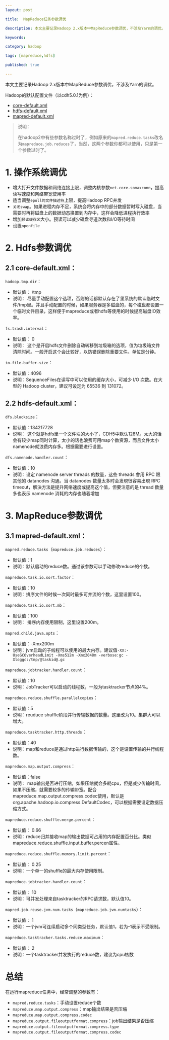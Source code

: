 ```yaml
---
layout: post

title:  MapReduce任务参数调优

description: 本文主要记录Hadoop 2.x版本中MapReduce参数调优，不涉及Yarn的调优。

keywords:  

category: hadoop

tags: [mapreduce,hdfs]

published: true

---
```


本文主要记录Hadoop 2.x版本中MapReduce参数调优，不涉及Yarn的调优。

Hadoop的默认配置文件（以cdh5.0.1为例）：

- [core-default.xml](http://archive.cloudera.com/cdh5/cdh/5/hadoop-2.3.0-cdh5.0.1/hadoop-project-dist/hadoop-common/core-default.xml)
- [hdfs-default.xml](http://archive.cloudera.com/cdh5/cdh/5/hadoop-2.3.0-cdh5.0.1/hadoop-project-dist/hadoop-hdfs/hdfs-default.xml)
- [mapred-default.xml](http://archive.cloudera.com/cdh5/cdh/5/hadoop-2.3.0-cdh5.0.1/hadoop-mapreduce-client/hadoop-mapreduce-client-core/mapred-default.xml)

> 说明：
>
> 在hadoop2中有些参数名称过时了，例如原来的`mapred.reduce.tasks`改名为`mapreduce.job.reduces`了，当然，这两个参数你都可以使用，只是第一个参数过时了。

# 1. 操作系统调优

- 增大打开文件数据和网络连接上限，调整内核参数`net.core.somaxconn`，提高读写速度和网络带宽使用率
- 适当调整`epoll的文件描述符`上限，提高Hadoop RPC并发
- `关闭swap`。如果进程内存不足，系统会将内存中的部分数据暂时写入磁盘，当需要时再将磁盘上的数据动态换置到内存中，这样会降低进程执行效率
- 增加`预读缓存区`大小。预读可以减少磁盘寻道次数和I/O等待时间
- 设置`openfile`


# 2. Hdfs参数调优

## 2.1 core-default.xml：

`hadoop.tmp.dir`：

- 默认值： /tmp
- 说明： 尽量手动配置这个选项，否则的话都默认存在了里系统的默认临时文件/tmp里。并且手动配置的时候，如果服务器是多磁盘的，每个磁盘都设置一个临时文件目录，这样便于mapreduce或者hdfs等使用的时候提高磁盘IO效率。

`fs.trash.interval`：

- 默认值： 0
- 说明： 这个是开启hdfs文件删除自动转移到垃圾箱的选项，值为垃圾箱文件清除时间。一般开启这个会比较好，以防错误删除重要文件。单位是分钟。

`io.file.buffer.size`：

- 默认值：4096
- 说明：SequenceFiles在读写中可以使用的缓存大小，可减少 I/O 次数。在大型的 Hadoop cluster，建议可设定为 65536 到 131072。

## 2.2 hdfs-default.xml：

`dfs.blocksize`：

- 默认值：134217728
- 说明： 这个就是hdfs里一个文件块的大小了，CDH5中默认128M。太大的话会有较少map同时计算，太小的话也浪费可用map个数资源，而且文件太小namenode就浪费内存多。根据需要进行设置。

`dfs.namenode.handler.count`：

- 默认值：10
- 说明：设定 namenode server threads 的数量，这些 threads 會用 RPC 跟其他的 datanodes 沟通。当 datanodes 数量太多时会发現很容易出現 RPC timeout，解決方法是提升网络速度或提高这个值，但要注意的是 thread 数量多也表示 namenode 消耗的内存也随着增加

# 3. MapReduce参数调优

## 3.1 mapred-default.xml：

`mapred.reduce.tasks`（`mapreduce.job.reduces`）：

- 默认值：1
- 说明：默认启动的reduce数。通过该参数可以手动修改reduce的个数。

`mapreduce.task.io.sort.factor`：

- 默认值：10
- 说明：排序文件的时候一次同时最多可并流的个数，这里设置100。

`mapreduce.task.io.sort.mb`：

- 默认值：100
- 说明： 排序内存使用限制，这里设置200m。

`mapred.child.java.opts`：

- 默认值：-Xmx200m
- 说明：jvm启动的子线程可以使用的最大内存。建议值`-XX:-UseGCOverheadLimit -Xms512m -Xmx2048m -verbose:gc -Xloggc:/tmp/@taskid@.gc`

`mapreduce.jobtracker.handler.count`：

- 默认值：10
- 说明：JobTracker可以启动的线程数，一般为tasktracker节点的4%。

`mapreduce.reduce.shuffle.parallelcopies`：

- 默认值：5
- 说明：reuduce shuffle阶段并行传输数据的数量。这里改为10。集群大可以增大。

`mapreduce.tasktracker.http.threads`：

- 默认值：40
- 说明：map和reduce是通过http进行数据传输的，这个是设置传输的并行线程数。

`mapreduce.map.output.compress`：

- 默认值：false
- 说明： map输出是否进行压缩，如果压缩就会多耗cpu，但是减少传输时间，如果不压缩，就需要较多的传输带宽。配合mapreduce.map.output.compress.codec使用，默认是org.apache.hadoop.io.compress.DefaultCodec，可以根据需要设定数据压缩方式。

`mapreduce.reduce.shuffle.merge.percent`：

- 默认值： 0.66
- 说明：reduce归并接收map的输出数据可占用的内存配置百分比。类似mapreduce.reduce.shuffle.input.buffer.percen属性。

`mapreduce.reduce.shuffle.memory.limit.percent`：

- 默认值： 0.25
- 说明：一个单一的shuffle的最大内存使用限制。

`mapreduce.jobtracker.handler.count`：

- 默认值： 10
- 说明：可并发处理来自tasktracker的RPC请求数，默认值10。 

`mapred.job.reuse.jvm.num.tasks`（`mapreduce.job.jvm.numtasks`）：

- 默认值： 1
- 说明：一个jvm可连续启动多个同类型任务，默认值1，若为-1表示不受限制。 

`mapreduce.tasktracker.tasks.reduce.maximum`：

- 默认值： 2
- 说明：一个tasktracker并发执行的reduce数，建议为cpu核数

# 总结

在运行mapreduce任务中，经常调整的参数有：

- `mapred.reduce.tasks`：手动设置reduce个数
- `mapreduce.map.output.compress`：map输出结果是否压缩
 - `mapreduce.map.output.compress.codec`
- `mapreduce.output.fileoutputformat.compress`：job输出结果是否压缩
 - `mapreduce.output.fileoutputformat.compress.type`
 - `mapreduce.output.fileoutputformat.compress.codec`
